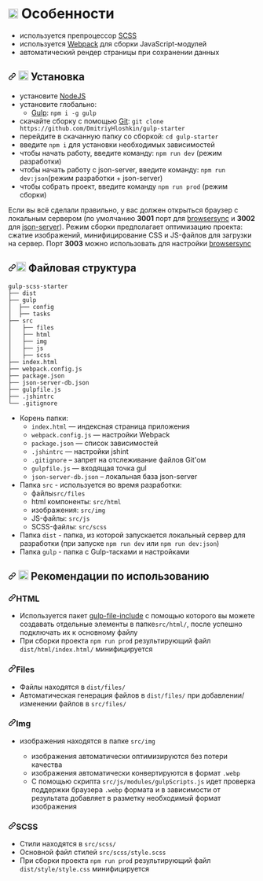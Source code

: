 <h1>
  <img alt="fire" height="20" width="20" src="https://github.githubassets.com/images/icons/emoji/unicode/1f525.png">
  Особенности
</h1>

<ul dir="auto">
  <li>используется препроцессор <a href="https://sass-lang.com/" rel="nofollow">SCSS</a></li>
  <li>используется <a href="https://webpack.js.org/" rel="nofollow">Webpack</a> для сборки JavaScript-модулей</li>
  <li>автоматический рендер страницы при сохранении данных</li>
</ul>

<h2 dir="auto">
  <a>
    <svg class="octicon octicon-link" viewBox="0 0 16 16" version="1.1" width="16" height="16" aria-hidden="true">
    <path fill-rule="evenodd" d="M7.775 3.275a.75.75 0 001.06 1.06l1.25-1.25a2 2 0 112.83 2.83l-2.5 2.5a2 2 0 01-2.83 0 .75.75 0 00-1.06 1.06 3.5 3.5 0 004.95 0l2.5-2.5a3.5 3.5 0 00-4.95-4.95l-1.25 1.25zm-4.69 9.64a2 2 0 010-2.83l2.5-2.5a2 2 0 012.83 0 .75.75 0 001.06-1.06 3.5 3.5 0 00-4.95 0l-2.5 2.5a3.5 3.5 0 004.95 4.95l1.25-1.25a.75.75 0 00-1.06-1.06l-1.25 1.25a2 2 0 01-2.83 0z"></path></svg>
   </a>

  <g-emoji class="g-emoji" alias="hammer_and_wrench" fallback-src="https://github.githubassets.com/images/icons/emoji/unicode/1f6e0.png">
    <img class="emoji" alt="hammer_and_wrench" height="20" width="20" src="https://github.githubassets.com/images/icons/emoji/unicode/1f6e0.png">
  </g-emoji> 
   Установка
 </h2>
 
 <ul dir="auto">
  <li>установите <a href="https://nodejs.org/en/" rel="nofollow">NodeJS</a></li>
  <li>установите глобально:
  
  <ul dir="auto">
    <li><a href="https://gulpjs.com/" rel="nofollow">Gulp</a>: <code>npm i -g gulp</code></li>
  </ul>
  
  </li>
  <li>скачайте сборку с помощью <a href="https://git-scm.com/downloads" rel="nofollow">Git</a>: <code>git clone https://github.com/DmitriyHloshkin/gulp-starter</code></li>
  <li>перейдите в скачанную папку со сборкой: <code>cd gulp-starter</code></li>
  <li>введите <code>npm i</code> для установки необходимых зависимостей</li>
  <li>чтобы начать работу, введите команду: <code>npm run dev</code> (режим разработки)</li>
  <li>чтобы начать работу c json-server, введите команду: <code>npm run dev:json</code>(режим разработки + json-server)</li>
  <li>чтобы собрать проект, введите команду <code>npm run prod</code> (режим сборки)</li>
</ul>

Если вы всё сделали правильно, у вас должен открыться браузер с локальным сервером (по умолчанию <b>3001</b> порт для 
<a href="https://browsersync.io" rel="nofollow">browsersync</a> и <b>3002</b> для <a href="https://github.com/typicode/json-server" rel="nofollow">json-server</a>). 
Режим сборки предполагает оптимизацию проекта: сжатие изображений, минифицирование CSS и JS-файлов для загрузки на сервер.
Порт <b>3003</b> можно использовать для настройки <a href="https://browsersync.io" rel="nofollow">browsersync</a>

<h2 dir="auto"><a id="user-content-open_file_folder-файловая-структура" class="anchor" aria-hidden="true" href="#open_file_folder-файловая-структура"><svg class="octicon octicon-link" viewBox="0 0 16 16" version="1.1" width="16" height="16" aria-hidden="true"><path fill-rule="evenodd" d="M7.775 3.275a.75.75 0 001.06 1.06l1.25-1.25a2 2 0 112.83 2.83l-2.5 2.5a2 2 0 01-2.83 0 .75.75 0 00-1.06 1.06 3.5 3.5 0 004.95 0l2.5-2.5a3.5 3.5 0 00-4.95-4.95l-1.25 1.25zm-4.69 9.64a2 2 0 010-2.83l2.5-2.5a2 2 0 012.83 0 .75.75 0 001.06-1.06 3.5 3.5 0 00-4.95 0l-2.5 2.5a3.5 3.5 0 004.95 4.95l1.25-1.25a.75.75 0 00-1.06-1.06l-1.25 1.25a2 2 0 01-2.83 0z"></path></svg></a><g-emoji class="g-emoji" alias="open_file_folder" fallback-src="https://github.githubassets.com/images/icons/emoji/unicode/1f4c2.png"><img class="emoji" alt="open_file_folder" height="20" width="20" src="https://github.githubassets.com/images/icons/emoji/unicode/1f4c2.png"></g-emoji> Файловая структура</h2>

<pre class="notranslate"><code>gulp-scss-starter
├── dist
├── gulp
│&nbsp;&nbsp;├── config
│&nbsp;&nbsp;├── tasks
├── src
│&nbsp;&nbsp; ├── files
│&nbsp;&nbsp; ├── html
│&nbsp;&nbsp; ├── img
│&nbsp;&nbsp; ├── js
│&nbsp;&nbsp; ├── scss
├── index.html
├── webpack.config.js
├── package.json
├── json-server-db.json
├── gulpfile.js
├── .jshintrc
└── .gitignore
</code></pre>

<ul dir="auto">
  <li>Корень папки:
  <ul dir="auto">
    <li><code>index.html</code> — индексная страница приложения</li>
    <li><code>webpack.config.js</code> — настройки Webpack</li>
    <li><code>package.json</code> — список зависимостей</li>
    <li><code>.jshintrc</code> — настройки jshint</li> 
    <li><code>.gitignore</code> – запрет на отслеживание файлов Git'ом</li>
    <li><code>gulpfile.js</code> — входящая точка gul</li>
    <li><code>json-server-db.json</code> – локальная база json-server</li>
  </ul>

  </li>
  
  <li>Папка <code>src</code> - используется во время разработки:
  <ul dir="auto">
    <li>файлы<code>src/files</code></li>
    <li>html компоненты: <code>src/html</code></li>
    <li>изображения: <code>src/img</code></li>
    <li>JS-файлы: <code>src/js</code></li>
    <li>SCSS-файлы: <code>src/scss</code></li>
  </ul>

  </li>
<li>Папка <code>dist</code> - папка, из которой запускается локальный сервер для разработки (при запуске <code>npm run dev</code> или <code>npm run dev:json</code>)</li>
<li>Папка <code>gulp</code> - папка с Gulp-тасками и настройками</li>
 
</ul>

<h2 dir="auto"><a>
  <svg class="octicon octicon-link" viewBox="0 0 16 16" version="1.1" width="16" height="16" aria-hidden="true"><path fill-rule="evenodd" d="M7.775 3.275a.75.75 0 001.06 1.06l1.25-1.25a2 2 0 112.83 2.83l-2.5 2.5a2 2 0 01-2.83 0 .75.75 0 00-1.06 1.06 3.5 3.5 0 004.95 0l2.5-2.5a3.5 3.5 0 00-4.95-4.95l-1.25 1.25zm-4.69 9.64a2 2 0 010-2.83l2.5-2.5a2 2 0 012.83 0 .75.75 0 001.06-1.06 3.5 3.5 0 00-4.95 0l-2.5 2.5a3.5 3.5 0 004.95 4.95l1.25-1.25a.75.75 0 00-1.06-1.06l-1.25 1.25a2 2 0 01-2.83 0z"></path></svg></a><g-emoji class="g-emoji" alias="bulb" fallback-src="https://github.githubassets.com/images/icons/emoji/unicode/1f4a1.png">
  <img class="emoji" alt="bulb" height="20" width="20" src="https://github.githubassets.com/images/icons/emoji/unicode/1f4a1.png"></g-emoji> 
  Рекомендации по использованию
</h2>

<h3 dir="auto"><a><svg class="octicon octicon-link" viewBox="0 0 16 16" version="1.1" width="16" height="16" aria-hidden="true"><path fill-rule="evenodd" d="M7.775 3.275a.75.75 0 001.06 1.06l1.25-1.25a2 2 0 112.83 2.83l-2.5 2.5a2 2 0 01-2.83 0 .75.75 0 00-1.06 1.06 3.5 3.5 0 004.95 0l2.5-2.5a3.5 3.5 0 00-4.95-4.95l-1.25 1.25zm-4.69 9.64a2 2 0 010-2.83l2.5-2.5a2 2 0 012.83 0 .75.75 0 001.06-1.06 3.5 3.5 0 00-4.95 0l-2.5 2.5a3.5 3.5 0 004.95 4.95l1.25-1.25a.75.75 0 00-1.06-1.06l-1.25 1.25a2 2 0 01-2.83 0z"></path></svg></a>HTML</h3>
<ul dir="auto">
  <li>Используется пакет <a href="https://www.npmjs.com/package/gulp-file-include">gulp-file-include</a>
  с помощью которого вы можете создавать отдельные элементы в папке<code>src/html/</code>, после успешно подключать их к основному файлу</li>
  <li>При сборки проекта <code>npm run prod</code> результирующий файл <code>dist/html/index.html/</code> минифицируется</li>
</ul>

<h3 dir="auto"><a><svg class="octicon octicon-link" viewBox="0 0 16 16" version="1.1" width="16" height="16" aria-hidden="true"><path fill-rule="evenodd" d="M7.775 3.275a.75.75 0 001.06 1.06l1.25-1.25a2 2 0 112.83 2.83l-2.5 2.5a2 2 0 01-2.83 0 .75.75 0 00-1.06 1.06 3.5 3.5 0 004.95 0l2.5-2.5a3.5 3.5 0 00-4.95-4.95l-1.25 1.25zm-4.69 9.64a2 2 0 010-2.83l2.5-2.5a2 2 0 012.83 0 .75.75 0 001.06-1.06 3.5 3.5 0 00-4.95 0l-2.5 2.5a3.5 3.5 0 004.95 4.95l1.25-1.25a.75.75 0 00-1.06-1.06l-1.25 1.25a2 2 0 01-2.83 0z"></path></svg></a>Files</h3>
<ul dir="auto">
  <li>Файлы находятся в <code>dist/files/</code></li>
  <li>Автоматическая генерация файлов в <code>dist/files/</code> при добавлении/изменении файлов в <code>src/files/</code></li>
</ul>

<h3 dir="auto"><a><svg class="octicon octicon-link" viewBox="0 0 16 16" version="1.1" width="16" height="16" aria-hidden="true"><path fill-rule="evenodd" d="M7.775 3.275a.75.75 0 001.06 1.06l1.25-1.25a2 2 0 112.83 2.83l-2.5 2.5a2 2 0 01-2.83 0 .75.75 0 00-1.06 1.06 3.5 3.5 0 004.95 0l2.5-2.5a3.5 3.5 0 00-4.95-4.95l-1.25 1.25zm-4.69 9.64a2 2 0 010-2.83l2.5-2.5a2 2 0 012.83 0 .75.75 0 001.06-1.06 3.5 3.5 0 00-4.95 0l-2.5 2.5a3.5 3.5 0 004.95 4.95l1.25-1.25a.75.75 0 00-1.06-1.06l-1.25 1.25a2 2 0 01-2.83 0z"></path></svg></a>Img</h3>
<ul dir="auto">
  <li>изображения находятся в папке <code>src/img</code></li>
  <ul dir="auto">
  <li>изображения автоматически оптимизируются без потери качества</li>
  <li>изображения автоматически конвертируются в формат <code>.webp</code></li>
  <li>С помощью скрипта <code>src/js/modules/gulpScripts.js</code> идет проверка поддержки браузера <code>.webp</code> формата и в зависимости
    от результата добавляет в разметку необходимый формат изображения</li>
  </ul>
</li>
</ul>

<h3 dir="auto"><a><svg class="octicon octicon-link" viewBox="0 0 16 16" version="1.1" width="16" height="16" aria-hidden="true"><path fill-rule="evenodd" d="M7.775 3.275a.75.75 0 001.06 1.06l1.25-1.25a2 2 0 112.83 2.83l-2.5 2.5a2 2 0 01-2.83 0 .75.75 0 00-1.06 1.06 3.5 3.5 0 004.95 0l2.5-2.5a3.5 3.5 0 00-4.95-4.95l-1.25 1.25zm-4.69 9.64a2 2 0 010-2.83l2.5-2.5a2 2 0 012.83 0 .75.75 0 001.06-1.06 3.5 3.5 0 00-4.95 0l-2.5 2.5a3.5 3.5 0 004.95 4.95l1.25-1.25a.75.75 0 00-1.06-1.06l-1.25 1.25a2 2 0 01-2.83 0z"></path></svg></a>SCSS</h3>
<ul dir="auto">
  <li>Стили находятся в <code>src/scss/</code></li>
  <li>Основной файл стилей <code>src/scss/style.scss</code></li>
  <li>При сборки проекта <code>npm run prod</code> результирующий файл <code>dist/style/style.css</code> минифицируется</li>
</ul>
